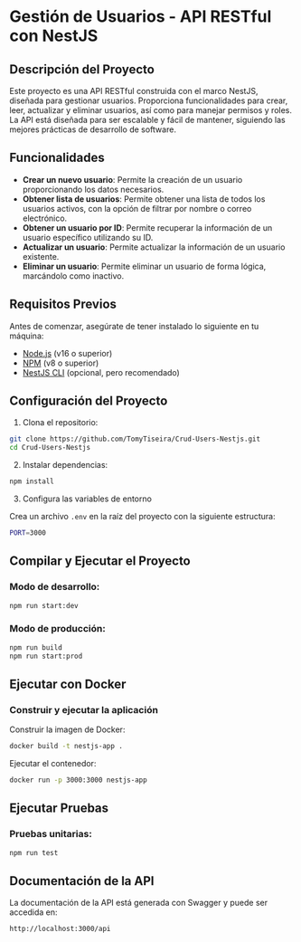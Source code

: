 # Gestión de Usuarios - API RESTful con NestJS

## Descripción del Proyecto

Este proyecto es una API RESTful construida con el marco NestJS, diseñada para gestionar usuarios. Proporciona funcionalidades para crear, leer, actualizar y eliminar usuarios, así como para manejar permisos y roles. La API está diseñada para ser escalable y fácil de mantener, siguiendo las mejores prácticas de desarrollo de software.

## Funcionalidades

- **Crear un nuevo usuario**: Permite la creación de un usuario proporcionando los datos necesarios.
- **Obtener lista de usuarios**: Permite obtener una lista de todos los usuarios activos, con la opción de filtrar por nombre o correo electrónico.
- **Obtener un usuario por ID**: Permite recuperar la información de un usuario específico utilizando su ID.
- **Actualizar un usuario**: Permite actualizar la información de un usuario existente.
- **Eliminar un usuario**: Permite eliminar un usuario de forma lógica, marcándolo como inactivo.

## Requisitos Previos

Antes de comenzar, asegúrate de tener instalado lo siguiente en tu máquina:

- [Node.js](https://nodejs.org/) (v16 o superior)
- [NPM](https://www.npmjs.com/) (v8 o superior)
- [NestJS CLI](https://docs.nestjs.com/cli/overview) (opcional, pero recomendado)

## Configuración del Proyecto

1. Clona el repositorio:

```bash
git clone https://github.com/TomyTiseira/Crud-Users-Nestjs.git
cd Crud-Users-Nestjs
```

2. Instalar dependencias:

```bash
npm install
```

3. Configura las variables de entorno

Crea un archivo `.env` en la raíz del proyecto con la siguiente estructura:

```bash
PORT=3000
```

## Compilar y Ejecutar el Proyecto

### Modo de desarrollo:

```bash
npm run start:dev
```

### Modo de producción:

```bash
npm run build
npm run start:prod
```

## Ejecutar con Docker

### Construir y ejecutar la aplicación

Construir la imagen de Docker:

```bash
docker build -t nestjs-app .
```

Ejecutar el contenedor:

```bash
docker run -p 3000:3000 nestjs-app
```

## Ejecutar Pruebas

### Pruebas unitarias:

```bash
npm run test
```

## Documentación de la API

La documentación de la API está generada con Swagger y puede ser accedida en:

```bash
http://localhost:3000/api
```